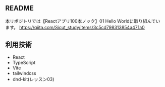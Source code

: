 ## README
本リポジトリでは【Reactアプリ100本ノック】01 Hello Worldに取り組んでいます。
https://qiita.com/Sicut_study/items/3c5cd798313854a471a0

## 利用技術
- React
- TypeScript
- Vite
- tailwindcss
- dnd-kit(レッスン03)
